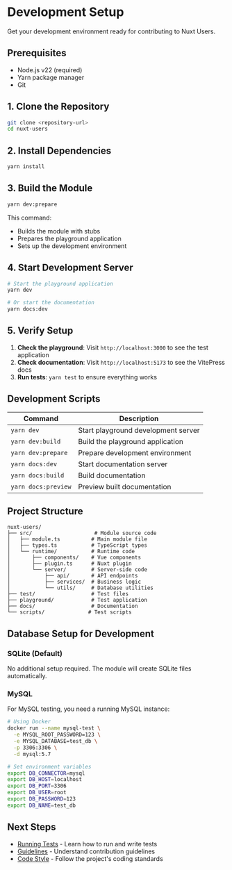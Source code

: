 # Development Setup

Get your development environment ready for contributing to Nuxt Users.

## Prerequisites

- Node.js v22 (required)
- Yarn package manager
- Git

## 1. Clone the Repository

```bash
git clone <repository-url>
cd nuxt-users
```

## 2. Install Dependencies

```bash
yarn install
```

## 3. Build the Module

```bash
yarn dev:prepare
```

This command:
- Builds the module with stubs
- Prepares the playground application
- Sets up the development environment

## 4. Start Development Server

```bash
# Start the playground application
yarn dev

# Or start the documentation
yarn docs:dev
```

## 5. Verify Setup

1. **Check the playground**: Visit `http://localhost:3000` to see the test application
2. **Check documentation**: Visit `http://localhost:5173` to see the VitePress docs
3. **Run tests**: `yarn test` to ensure everything works

## Development Scripts

| Command | Description |
|---------|-------------|
| `yarn dev` | Start playground development server |
| `yarn dev:build` | Build the playground application |
| `yarn dev:prepare` | Prepare development environment |
| `yarn docs:dev` | Start documentation server |
| `yarn docs:build` | Build documentation |
| `yarn docs:preview` | Preview built documentation |

## Project Structure

```
nuxt-users/
├── src/                    # Module source code
│   ├── module.ts          # Main module file
│   ├── types.ts           # TypeScript types
│   └── runtime/           # Runtime code
│       ├── components/    # Vue components
│       ├── plugin.ts      # Nuxt plugin
│       └── server/        # Server-side code
│           ├── api/       # API endpoints
│           ├── services/  # Business logic
│           └── utils/     # Database utilities
├── test/                  # Test files
├── playground/            # Test application
├── docs/                  # Documentation
└── scripts/              # Test scripts
```

## Database Setup for Development

### SQLite (Default)

No additional setup required. The module will create SQLite files automatically.

### MySQL

For MySQL testing, you need a running MySQL instance:

```bash
# Using Docker
docker run --name mysql-test \
  -e MYSQL_ROOT_PASSWORD=123 \
  -e MYSQL_DATABASE=test_db \
  -p 3306:3306 \
  -d mysql:5.7

# Set environment variables
export DB_CONNECTOR=mysql
export DB_HOST=localhost
export DB_PORT=3306
export DB_USER=root
export DB_PASSWORD=123
export DB_NAME=test_db
```

## Next Steps

- [Running Tests](/contributing/running-tests) - Learn how to run and write tests
- [Guidelines](/contributing/guidelines) - Understand contribution guidelines
- [Code Style](/contributing/code-style) - Follow the project's coding standards 